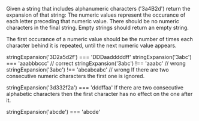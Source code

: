 Given a string that includes alphanumeric characters ('3a4B2d') return the expansion of that string: The numeric values represent the occurance of each letter preceding that numeric value. There should be no numeric characters in the final string. Empty strings should return an empty string.

The first occurance of a numeric value should be the number of times each character behind it is repeated, until the next numeric value appears.

stringExpansion('3D2a5d2f') === 'DDDaadddddff'
stringExpansion('3abc') === 'aaabbbccc'      // correct
stringExpansion('3abc') !== 'aaabc'          // wrong
stringExpansion('3abc') !== 'abcabcabc'      // wrong
If there are two consecutive numeric characters the first one is ignored.

stringExpansion('3d332f2a') === 'dddffaa'
If there are two consecutive alphabetic characters then the first character has no effect on the one after it.

stringExpansion('abcde') === 'abcde'